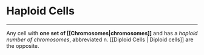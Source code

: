 # Haploid Cells
---
Any cell with **one set of [[Chromosomes|chromosomes]]** and has a *haploid number of chromosomes*, abbreviated n.
[[Diploid Cells | Diploid cells]] are the opposite.